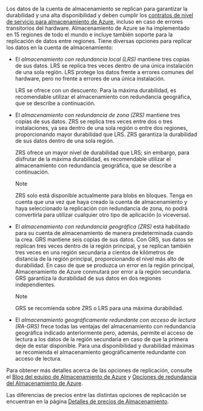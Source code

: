 Los datos de la cuenta de almacenamiento se replican para garantizar la durabilidad y una alta disponibilidad y deben cumplir los [contratos de nivel de servicio para almacenamiento de Azure](/es-es/support/legal/sla/), incluso en caso de errores transitorios del hardware. Almacenamiento de Azure se ha implementado en 15 regiones de todo el mundo e incluye también soporte para la replicación de datos entre regiones. Tiene diversas opciones para replicar los datos en la cuenta de almacenamiento:

* El *almacenamiento con redundancia local (LRS)* mantiene tres copias de sus datos. LRS se replica tres veces dentro de una única instalación de una sola región. LRS protege los datos frente a errores comunes del hardware, pero no frente a errores de una única instalación.
  
    LRS se ofrece con un descuento. Para la máxima durabilidad, es recomendable utilizar el almacenamiento con redundancia geográfica, que se describe a continuación.
* El *almacenamiento con redundancia de zona (ZRS)* mantiene tres copias de sus datos. ZRS se replica tres veces entre dos o tres instalaciones, ya sea dentro de una sola región o entre dos regiones, proporcionando mayor durabilidad que LRS. ZRS garantiza la durabilidad de sus datos dentro de una sola región.
  
    ZRS ofrece un mayor nivel de durabilidad que LRS; sin embargo, para disfrutar de la máxima durabilidad, es recomendable utilizar el almacenamiento con redundancia geográfica, que se describe a continuación.
  
  > [!NOTE]
  > ZRS solo está disponible actualmente para blobs en bloques. Tenga en cuenta que una vez que haya creado la cuenta de almacenamiento y haya seleccionado la replicación con redundancia de zona, no podrá convertirla para utilizar cualquier otro tipo de aplicación (o viceversa).
  > 
  > 
* El *almacenamiento con redundancia geográfica (ZRS)* está habilitado para su cuenta de almacenamiento de manera predeterminada cuando la crea. GRS mantiene seis copias de sus datos. Con GRS, sus datos se replican tres veces dentro de la región principal, y se replican también tres veces en una región secundaria a cientos de kilómetros de distancia de la región principal, proporcionando el nivel más alto de durabilidad. En caso de que se produzca un error en la región principal, Almacenamiento de Azure conmutará por error a la región secundaria. GRS garantiza la durabilidad de sus datos en dos regiones independientes. 
  
  > [!NOTE]
  > GRS se recomienda sobre ZRS o LRS para una máxima durabilidad.
  > 
  > 
* El *almacenamiento geográficamente redundante con acceso de lectura (RA-GRS)* frece todas las ventajas del almacenamiento con redundancia geográfica indicado anteriormente pero, además, permite el acceso de lectura a los datos de la región secundaria en caso de que la primera deje de estar disponible. Para una disponibilidad y durabilidad máximas se recomienda el almacenamiento geográficamente redundante con acceso de lectura.  

Para obtener más detalles acerca de las opciones de replicación, consulte el [Blog del equipo de Almacenamiento de Azure](http://blogs.msdn.com/b/windowsazurestorage/) y [Opciones de redundancia del Almacenamiento de Azure](http://msdn.microsoft.com/library/azure/dn727290.aspx).

Las diferencias de precios entre las distintas opciones de replicación se encuentran en la página [Detalles de precios de Almacenamiento](/es-es/pricing/details/storage/).

<!--HONumber=42-->
